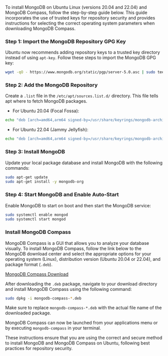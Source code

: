 To install MongoDB on Ubuntu Linux (versions 20.04 and 22.04) and MongoDB Compass, follow the step-by-step guide below. This guide incorporates the use of trusted keys for repository security and provides instructions for selecting the correct operating system parameters when downloading MongoDB Compass.

### Step 1: Import the MongoDB Repository GPG Key
Ubuntu now recommends adding repository keys to a trusted key directory instead of using `apt-key`. Follow these steps to import the MongoDB GPG key:

```bash
wget -qO - https://www.mongodb.org/static/pgp/server-5.0.asc | sudo tee /usr/share/keyrings/mongodb-archive-keyring.gpg >/dev/null
```

### Step 2: Add the MongoDB Repository
Create a `.list` file in the `/etc/apt/sources.list.d/` directory. This file tells apt where to fetch MongoDB packages.

- For Ubuntu 20.04 (Focal Fossa):

```bash
echo "deb [arch=amd64,arm64 signed-by=/usr/share/keyrings/mongodb-archive-keyring.gpg] https://repo.mongodb.org/apt/ubuntu focal/mongodb-org/5.0 multiverse" | sudo tee /etc/apt/sources.list.d/mongodb-org-5.0.list
```

- For Ubuntu 22.04 (Jammy Jellyfish):

```bash
echo "deb [arch=amd64,arm64 signed-by=/usr/share/keyrings/mongodb-archive-keyring.gpg] https://repo.mongodb.org/apt/ubuntu jammy/mongodb-org/5.0 multiverse" | sudo tee /etc/apt/sources.list.d/mongodb-org-5.0.list
```

### Step 3: Install MongoDB
Update your local package database and install MongoDB with the following commands:

```bash
sudo apt-get update
sudo apt-get install -y mongodb-org
```

### Step 4: Start MongoDB and Enable Auto-Start
Enable MongoDB to start on boot and then start the MongoDB service:

```bash
sudo systemctl enable mongod
sudo systemctl start mongod
```

### Install MongoDB Compass
MongoDB Compass is a GUI that allows you to analyze your database visually. To install MongoDB Compass, follow the link below to the MongoDB download center and select the appropriate options for your operating system (Linux), distribution version (Ubuntu 20.04 or 22.04), and package format (`.deb`).

[MongoDB Compass Download](https://www.mongodb.com/try/download/compass)

After downloading the `.deb` package, navigate to your download directory and install MongoDB Compass using the following command:

```bash
sudo dpkg -i mongodb-compass-*.deb
```
Make sure to replace `mongodb-compass-*.deb` with the actual file name of the downloaded package.

MongoDB Compass can now be launched from your applications menu or by executing `mongodb-compass` in your terminal.

These instructions ensure that you are using the correct and secure method to install MongoDB and MongoDB Compass on Ubuntu, following best practices for repository security.